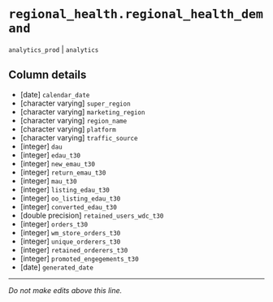 # `regional_health.regional_health_demand`
`analytics_prod` | `analytics`

## Column details
* [date]      `calendar_date`
* [character varying] `super_region`
* [character varying] `marketing_region`
* [character varying] `region_name`
* [character varying] `platform`
* [character varying] `traffic_source`
* [integer]   `dau`
* [integer]   `edau_t30`
* [integer]   `new_emau_t30`
* [integer]   `return_emau_t30`
* [integer]   `mau_t30`
* [integer]   `listing_edau_t30`
* [integer]   `oo_listing_edau_t30`
* [integer]   `converted_edau_t30`
* [double precision] `retained_users_wdc_t30`
* [integer]   `orders_t30`
* [integer]   `wm_store_orders_t30`
* [integer]   `unique_orderers_t30`
* [integer]   `retained_orderers_t30`
* [integer]   `promoted_engegements_t30`
* [date]      `generated_date`

-------------------------------------------------------------------------------
*Do not make edits above this line.*
